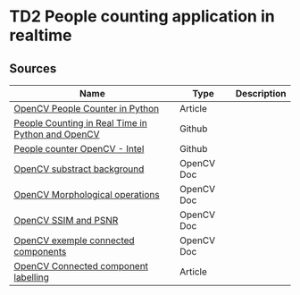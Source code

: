 # TD2 People counting application in realtime

## Sources

| Name | Type | Description |
| --- | --- | --- |
| [OpenCV People Counter in Python](https://www.pyimagesearch.com/2018/08/13/opencv-people-counter/) | Article | |
| [People Counting in Real Time in Python and OpenCV](https://github.com/saimj7/People-Counting-in-Real-Time) | Github | |
| [People counter OpenCV - Intel](https://github.com/intel-iot-devkit/people-counter-opencv) | Github | |
| [OpenCV substract background](https://docs.opencv.org/3.4/d1/dc5/tutorial_background_subtraction.html) | OpenCV Doc | |
| [OpenCV Morphological operations](https://docs.opencv.org/master/d9/d61/tutorial_py_morphological_ops.html) | OpenCV Doc | |
| [OpenCV SSIM and PSNR](https://docs.opencv.org/master/d5/dc4/tutorial_video_input_psnr_ssim.html) | OpenCV Doc | |
| [OpenCV exemple connected components](https://docs.opencv.org/master/de/d01/samples_2cpp_2connected_components_8cpp-example.html) | OpenCV Doc |
| [OpenCV Connected component labelling](https://www.pyimagesearch.com/2021/02/22/opencv-connected-component-labeling-and-analysis/) | Article |
